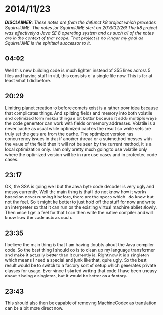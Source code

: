 # 2014/11/23

***DISCLAIMER***: _These notes are from the defunct k8 project which_
_precedes SquirrelJME. The notes for SquirrelJME start on 2016/02/26!_
_The k8 project was effectively a Java SE 8 operating system and as such_
_all of the notes are in the context of that scope. That project is no_
_longer my goal as SquirrelJME is the spiritual successor to it._

## 04:02

Well this new building code is much lighter, instead of 355 lines across 5
files and having stuff in util, this consists of a single file now. This is
for at least what I did before.

## 20:29

Limiting planet creation to before comets exist is a rather poor idea because
that complicates things. And splitting fields and memory into both volatile
and optimized form makes things a bit better because it adds multiple ways the
code generator can work with fields or memory addresses. Volatile is a never
cache as usual while optimized caches the result so while sets are truly set
the gets are from the cache. The optimized version has concurrency issues in
that if another thread or a submethod messes with the value of the field then
it will not be seen by the current method, it is a local optimization only. I
am only pretty much going to use volatile only where the optimized version
will be in rare use cases and in protected code cases.

## 23:17

OK, the SSA is going well but the Java byte code decoder is very ugly and
messy currently. Well the main thing is that I do not know how it works based
on never running it before, there are the specs which I do know but not the
feel. So it might be better to just hold off the stuff for now and write an
interpreter so that it can run on the existing virtual machine abliet slowly.
Then once I get a feel for that I can then write the native compiler and will
know how the code acts as such.

## 23:35

I believe the main thing is that I am having doubts about the Java compiler
code. So the best thing I should do is to clean up my language transformer and
make it actually better than it currently is. Right now it is a singleton
which means I need a special and junk like that, quite ugly. So the best
result would be to switch to a factory sort of setup which generates private
classes for usage. Ever since I started writing that code I have been uneasy
about it being a singleton, but it would be better as a factory.

## 23:43

This should also then be capable of removing MachineCodec as translation can
be a bit more direct now.

